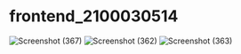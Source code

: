 # frontend_2100030514


![Screenshot (367)](https://github.com/2100030514/frontend_2100030514/assets/110444880/cf76e8d9-4ac8-4b40-ae12-8978a3c42250)
![Screenshot (362)](https://github.com/2100030514/frontend_2100030514/assets/110444880/f52695b4-08b6-40cb-83db-78398e885053)
![Screenshot (363)](https://github.com/2100030514/frontend_2100030514/assets/110444880/1d5213a3-f88f-4d5e-9f32-1ade811c5eb3)
